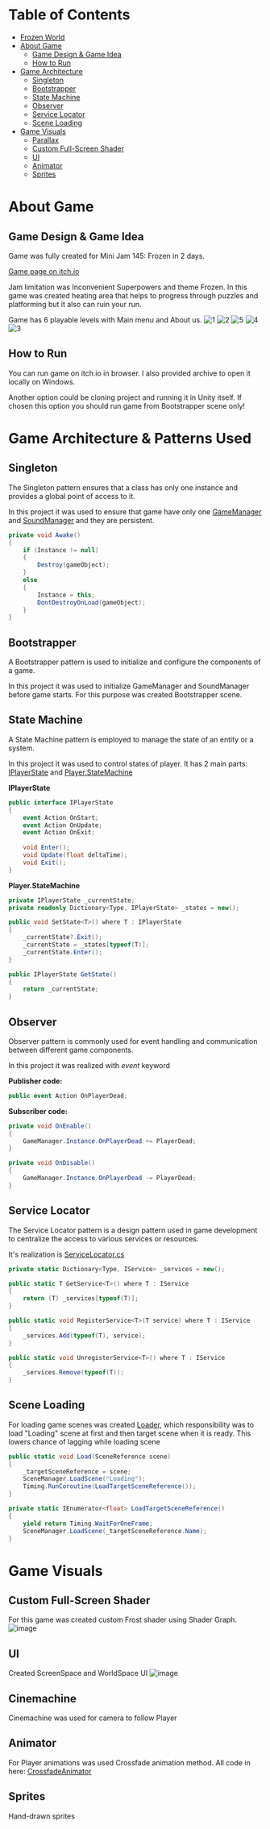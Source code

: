 # Table of Contents

- [Frozen World](#frozen-world)
- [About Game](#about-game)
  - [Game Design & Game Idea](#game-design--game-idea)
  - [How to Run](#how-to-run)
- [Game Architecture](#game-architecture)
  - [Singleton](#singleton)
  - [Bootstrapper](#bootstrapper)
  - [State Machine](#state-machine)
  - [Observer](#observer)
  - [Service Locator](#service-locator)
  - [Scene Loading](#scene-loading)
- [Game Visuals](#game-visuals)
  - [Parallax](#parallax)
  - [Custom Full-Screen Shader](#custom-full-screen-shader)
  - [UI](#ui)
  - [Animator](#animator)
  - [Sprites](#sprites)

# About Game
## Game Design & Game Idea

Game was fully created for Mini Jam 145: Frozen in 2 days.

[Game page on itch.io](https://vakor03.itch.io/frozen-fire)

Jam limitation was Inconvenient Superpowers and theme Frozen. In this game was created heating area that helps to progress through puzzles and platforming but it also can ruin your run.

Game has 6 playable levels with Main menu and About us.
![1](https://github.com/Varalon-Max/FrozenWorld/assets/71404364/a8d6d836-e48f-4e2d-957a-828386562b7d)
![2](https://github.com/Varalon-Max/FrozenWorld/assets/71404364/ce16cf39-00ce-4dcb-bf91-f10f127bc4ec)
![5](https://github.com/Varalon-Max/FrozenWorld/assets/71404364/8a36a47c-d184-4e71-9e88-6720a5d4ceec)
![4](https://github.com/Varalon-Max/FrozenWorld/assets/71404364/b97bb664-6895-41bd-9423-05e8136b6d43)
![3](https://github.com/Varalon-Max/FrozenWorld/assets/71404364/1a0e2259-7699-41a2-80c3-b5bc3fd947b4)

## How to Run

You can run game on itch.io in browser. I also provided archive to open it locally on Windows.

Another option could be cloning project and running it in Unity itself. If chosen this option you should run game from Bootstrapper scene only!

# Game Architecture & Patterns Used
## Singleton

The Singleton pattern ensures that a class has only one instance and provides a global point of access to it.

In this project it was used to ensure that game have only one [GameManager](https://github.com/Varalon-Max/FrozenWorld/blob/main/Assets/_Project/Scripts/GameManager.cs) and [SoundManager](https://github.com/Varalon-Max/FrozenWorld/blob/main/Assets/_Project/Scripts/Sound/SoundManager.cs) and they are persistent.

```csharp
private void Awake()
{
    if (Instance != null)
    {
        Destroy(gameObject);
    }
    else
    {
        Instance = this;
        DontDestroyOnLoad(gameObject);
    }
}
```



## Bootstrapper

A Bootstrapper pattern is used to initialize and configure the components of a game.

In this project it was used to initialize GameManager and SoundManager before game starts. For this purpose was created Bootstrapper scene.



## State Machine

A State Machine pattern is employed to manage the state of an entity or a system.

In this project it was used to control states of player. It has 2 main parts: [IPlayerState](https://github.com/Varalon-Max/FrozenWorld/blob/main/Assets/_Project/Scripts/Player/IPlayerState.cs) and [Player.StateMachine](https://github.com/Varalon-Max/FrozenWorld/blob/main/Assets/_Project/Scripts/Player/Player.StateMachine.cs)

__IPlayerState__

```csharp
public interface IPlayerState
{
    event Action OnStart;
    event Action OnUpdate;
    event Action OnExit;
    
    void Enter();
    void Update(float deltaTime);
    void Exit();
}
```

__Player.StateMachine__

```csharp
private IPlayerState _currentState;
private readonly Dictionary<Type, IPlayerState> _states = new();

public void SetState<T>() where T : IPlayerState
{
    _currentState?.Exit();
    _currentState = _states[typeof(T)];
    _currentState.Enter();
}

public IPlayerState GetState()
{
    return _currentState;
}
```



## Observer

Observer pattern is commonly used for event handling and communication between different game components. 

In this project it was realized with _event_ keyword

__Publisher code:__

```csharp
public event Action OnPlayerDead;
```

__Subscriber code:__

```csharp
private void OnEnable()
{
    GameManager.Instance.OnPlayerDead += PlayerDead;
}

private void OnDisable()
{
    GameManager.Instance.OnPlayerDead -= PlayerDead;
}
```



## Service Locator

The Service Locator pattern is a design pattern used in game development to centralize the access to various services or resources.

It's realization is [ServiceLocator.cs](https://github.com/Varalon-Max/FrozenWorld/blob/main/Assets/_Project/Scripts/Tools/ServiceLocator/ServiceLocator.cs)

```csharp
private static Dictionary<Type, IService> _services = new();

public static T GetService<T>() where T : IService
{
    return (T) _services[typeof(T)];
}

public static void RegisterService<T>(T service) where T : IService
{
    _services.Add(typeof(T), service);
}

public static void UnregisterService<T>() where T : IService
{
    _services.Remove(typeof(T));
}
```



## Scene Loading

For loading game scenes was created [Loader](https://github.com/Varalon-Max/FrozenWorld/blob/main/Assets/_Project/Scripts/Tools/Loader.cs), which responsibility was to load "Loading" scene at first and then target scene when it is ready. This lowers chance of lagging while loading scene

```csharp
public static void Load(SceneReference scene)
{
    _targetSceneReference = scene;
    SceneManager.LoadScene("Loading");
    Timing.RunCoroutine(LoadTargetSceneReference());
}

private static IEnumerator<float> LoadTargetSceneReference()
{
	yield return Timing.WaitForOneFrame;
    SceneManager.LoadScene(_targetSceneReference.Name);
}
```



# Game Visuals
## Custom Full-Screen Shader

For this game was created custom Frost shader using Shader Graph.
![image](https://github.com/Varalon-Max/FrozenWorld/assets/71404364/e8065f6b-1f8c-45fc-8338-15bdc441faab)

## UI
Created ScreenSpace and WorldSpace UI
![image](https://github.com/Varalon-Max/FrozenWorld/assets/71404364/95fcce16-7475-4fa1-8c11-8b0c494fdfee)

## Cinemachine
Cinemachine was used for camera to follow Player

## Animator
For Player animations was used Crossfade animation method. All code in here: [CrossfadeAnimator](https://github.com/Varalon-Max/FrozenWorld/blob/main/Assets/_Project/Scripts/Animation/CrossfadeAnimator.cs)

## Sprites
Hand-drawn sprites
